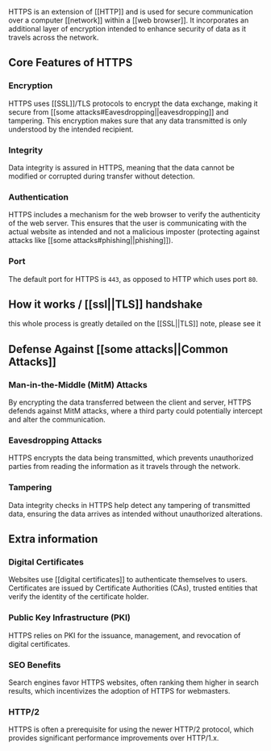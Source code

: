 HTTPS is an extension of [[HTTP]] and is used for secure communication over a computer [[network]] within a [[web browser]]. It incorporates an additional layer of encryption intended to enhance security of data as it travels across the network.
## Core Features of HTTPS
### Encryption
HTTPS uses [[SSL]]/TLS protocols to encrypt the data exchange, making it secure from [[some attacks#Eavesdropping||eavesdropping]] and tampering. This encryption makes sure that any data transmitted is only understood by the intended recipient.
### Integrity
Data integrity is assured in HTTPS, meaning that the data cannot be modified or corrupted during transfer without detection.
### Authentication
HTTPS includes a mechanism for the web browser to verify the authenticity of the web server. This ensures that the user is communicating with the actual website as intended and not a malicious imposter (protecting against attacks like [[some attacks#phishing||phishing]]).
### Port
The default port for HTTPS is `443`, as opposed to HTTP which uses port `80`.

## How it works / [[ssl||TLS]] handshake

this whole process is greatly detailed on the [[SSL||TLS]] note, please see it

## Defense Against [[some attacks||Common Attacks]]
### Man-in-the-Middle (MitM) Attacks
By encrypting the data transferred between the client and server, HTTPS defends against MitM attacks, where a third party could potentially intercept and alter the communication.
### Eavesdropping Attacks
HTTPS encrypts the data being transmitted, which prevents unauthorized parties from reading the information as it travels through the network.
### Tampering
Data integrity checks in HTTPS help detect any tampering of transmitted data, ensuring the data arrives as intended without unauthorized alterations.

## Extra information
### Digital Certificates
Websites use [[digital certificates]] to authenticate themselves to users. Certificates are issued by Certificate Authorities (CAs), trusted entities that verify the identity of the certificate holder.
### Public Key Infrastructure (PKI)
HTTPS relies on PKI for the issuance, management, and revocation of digital certificates.
### SEO Benefits
Search engines favor HTTPS websites, often ranking them higher in search results, which incentivizes the adoption of HTTPS for webmasters.
### HTTP/2
HTTPS is often a prerequisite for using the newer HTTP/2 protocol, which provides significant performance improvements over HTTP/1.x.
